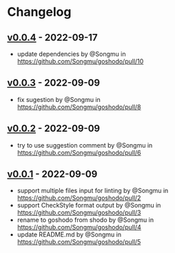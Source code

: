 # Changelog

## [v0.0.4](https://github.com/Songmu/goshodo/compare/v0.0.3...v0.0.4) - 2022-09-17
- update dependencies by @Songmu in https://github.com/Songmu/goshodo/pull/10

## [v0.0.3](https://github.com/Songmu/goshodo/compare/v0.0.2...v0.0.3) - 2022-09-09
- fix sugestion by @Songmu in https://github.com/Songmu/goshodo/pull/8

## [v0.0.2](https://github.com/Songmu/goshodo/compare/v0.0.1...v0.0.2) - 2022-09-09
- try to use suggestion comment by @Songmu in https://github.com/Songmu/goshodo/pull/6

## [v0.0.1](https://github.com/Songmu/goshodo/commits/v0.0.1) - 2022-09-09
- support multiple files input for linting by @Songmu in https://github.com/Songmu/goshodo/pull/2
- support CheckStyle format output by @Songmu in https://github.com/Songmu/goshodo/pull/3
- rename to goshodo from shodo by @Songmu in https://github.com/Songmu/goshodo/pull/4
- update README.md by @Songmu in https://github.com/Songmu/goshodo/pull/5
